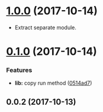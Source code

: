 <a name="1.0.0"></a>
# [1.0.0](https://github.com/packsaddle/rust-text2checkstyle/compare/v0.1.0...v1.0.0) (2017-10-14)

* Extract separate module.

<a name="0.1.0"></a>
# [0.1.0](https://github.com/packsaddle/rust-text2checkstyle/compare/v0.0.2...v0.1.0) (2017-10-14)


### Features

* **lib:** copy run method ([0514ad7](https://github.com/packsaddle/rust-text2checkstyle/commit/0514ad7))



<a name="0.0.2"></a>
## 0.0.2 (2017-10-13)


